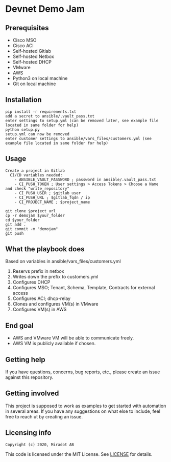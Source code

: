 # Devnet Demo Jam

## Prerequisites

* Cisco MSO
* Cisco ACI
* Self-hosted Gitlab
* Self-hosted Netbox
* Self-hosted DHCP
* VMware
* AWS
* Python3 on local machine
* Git on local machine

## Installation

```
pip install -r requirements.txt
add a secret to ansible/.vault_pass.txt
enter settings to setup.yml (can be removed later, see example file located in same folder for help)
python setup.py
setup.yml can now be removed
enter customer settings to ansible/vars_files/customers.yml (see example file located in same folder for help)
```

## Usage

```
Create a project in Gitlab  
  CI/CD variables needed:  
    - ANSIBLE_VAULT_PASSWORD ; password in ansible/.vault_pass.txt
    - CI_PUSH_TOKEN ; User settings > Access Tokens > Choose a Name and check "write_repository"
    - CI_PUSH_USER ; $gitlab_user
    - CI_PUSH_URL ; $gitlab_fqdn / ip
    - CI_PROJECT_NAME ; $project_name

git clone $project_url
cp -r demojam $your_folder
cd $your_folder
git add .
git commit -m "demojam"
git push
```

## What the playbook does

Based on variables in ansible/vars_files/customers.yml

1) Reservs prefix in netbox
2) Writes down the prefix to customers.yml
3) Configures DHCP
4) Configures MSO; Tenant, Schema, Template, Contracts for external access
5) Configures ACI; dhcp-relay
6) Clones and configures VM(s) in VMware
7) Configures VM(s) in AWS

## End goal

* AWS and VMware VM will be able to communicate freely.
* AWS VM is publicly available if chosen.

## Getting help

If you have questions, concerns, bug reports, etc., please create an issue against this repository.

## Getting involved

This project is supposed to work as examples to get started with automation in several areas. If you have any suggestions on what else to include, feel free to reach ut by creating an issue.

## Licensing info

`Copyright (c) 2020, Miradot AB`

This code is licensed under the MIT License. See [LICENSE](./LICENSE) for details.